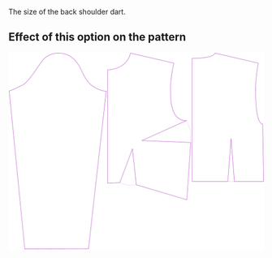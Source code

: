 
The size of the back shoulder dart.


## Effect of this option on the pattern
![This image shows the effect of this option by superimposing several variants that have a different value for this option](breanna_shoulderdartlength_sample.svg "Effect of this option on the pattern")
